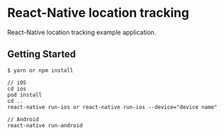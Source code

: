 # React-Native location tracking
React-Native location tracking example application.

## Getting Started
```
$ yarn or npm install

// iOS
cd ios
pod install
cd ..
react-native run-ios or react-native run-ios --device="device name"

// Android
react-native run-android
```
